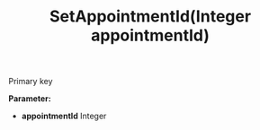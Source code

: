 ﻿---
uid: crmscript_ref_NSAppointment_SetAppointmentId
title: SetAppointmentId(Integer appointmentId)
intellisense: NSAppointment.SetAppointmentId
keywords: NSAppointment, GetAppointmentId
so.topic: reference
---

Primary key

**Parameter:** 
 - **appointmentId** Integer

